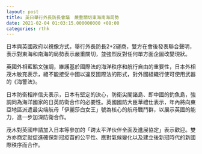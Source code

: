 ```yaml
---
layout: post
title: 英日舉行外長防長會議　嚴重關切東海南海局勢
date: 2021-02-04 01:03:15.000000000 +08:00
categories: rthk
---
```


日本與英國政府以視像方式，舉行外長防長2+2磋商，雙方在會後發表聯合聲明，表示對東海和南海的局勢表示嚴重關切，並強烈反對任何單方面企圖改變現狀。

英國外相藍韜文強調，維護基於國際法的海洋秩序和航行自由的重要性，日本外相茂木敏充表示，絕不能接受中國以違反國際法的形式，對外國組織行使可使用武器的《海警法》。

日本防衛相岸信夫表示，日本有堅定的決心，防衛尖閣諸島、即中國的釣魚島，強調同為海洋國家的日英防衛合作的必要性。英國國防大臣華禮仕表示，年內將向東亞地區派遣最尖端航母「伊麗莎白女王」號為核心的航母戰鬥群，以展示英國的能力，進一步加深防衛合作。

茂木對英國申請加入日本等參加的「跨太平洋伙伴全面及進展協定」表示歡迎。雙方亦商定就促進確保新冠疫苗的公平性、應對氣候變化以及建立後新冠時代的新國際秩序而合作。
